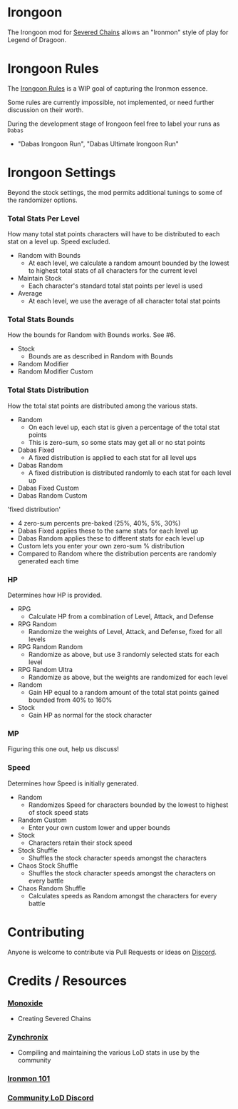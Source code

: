 # Irongoon

The Irongoon mod for [Severed Chains]() allows an "Ironmon" style of play for Legend of Dragoon.

# Irongoon Rules
The [Irongoon Rules](https://gist.github.com/Ink230/76197fd8251de5e0927d99077e0c1124) is a WIP goal of capturing the Ironmon essence.

Some rules are currently impossible, not implemented, or need further discussion on their worth.

During the development stage of Irongoon feel free to label your runs as `Dabas`

- "Dabas Irongoon Run", "Dabas Ultimate Irongoon Run"

# Irongoon Settings

Beyond the stock settings, the mod permits additional tunings to some of the randomizer options.

### Total Stats Per Level
How many total stat points characters will have to be distributed to each stat on a level up.
Speed excluded.


- Random with Bounds
  - At each level, we calculate a random amount bounded by the lowest to highest total stats of all characters for the current level
- Maintain Stock
  - Each character's standard total stat points per level is used 
- Average
  - At each level, we use the average of all character total stat points

### Total Stats Bounds
How the bounds for Random with Bounds works. See #6.

- Stock
  - Bounds are as described in Random with Bounds
- Random Modifier
- Random Modifier Custom

### Total Stats Distribution
How the total stat points are distributed among the various stats.

- Random
  - On each level up, each stat is given a percentage of the total stat points
  - This is zero-sum, so some stats may get all or no stat points
- Dabas Fixed
  - A fixed distribution is applied to each stat for all level ups
- Dabas Random
  - A fixed distribution is distributed randomly to each stat for each level up
- Dabas Fixed Custom
- Dabas Random Custom

'fixed distribution'
- 4 zero-sum percents pre-baked (25%, 40%, 5%, 30%)
- Dabas Fixed applies these to the same stats for each level up
- Dabas Random applies these to different stats for each level up
- Custom lets you enter your own zero-sum % distribution
- Compared to Random where the distribution percents are randomly generated each time

### HP
Determines how HP is provided.

- RPG
  - Calculate HP from a combination of Level, Attack, and Defense
- RPG Random
  - Randomize the weights of Level, Attack, and Defense, fixed for all levels
- RPG Random Random
  - Randomize as above, but use 3 randomly selected stats for each level
- RPG Random Ultra
  - Randomize as above, but the weights are randomized for each level
- Random
  - Gain HP equal to a random amount of the total stat points gained bounded from 40% to 160% 
- Stock
  - Gain HP as normal for the stock character

### MP
Figuring this one out, help us discuss!

### Speed
Determines how Speed is initially generated.

- Random
  - Randomizes Speed for characters bounded by the lowest to highest of stock speed stats
- Random Custom
  - Enter your own custom lower and upper bounds
- Stock
  - Characters retain their stock speed
- Stock Shuffle
  - Shuffles the stock character speeds amongst the characters
- Chaos Stock Shuffle
  - Shuffles the stock character speeds amongst the characters on every battle
- Chaos Random Shuffle
  - Calculates speeds as Random amongst the characters for every battle

# Contributing

Anyone is welcome to contribute via Pull Requests or ideas on [Discord](https://discord.gg/legendofdragoon).

# Credits / Resources

### [Monoxide](https://github.com/LordMonoxide)

- Creating Severed Chains

### [Zynchronix](https://github.com/Zychronix)

- Compiling and maintaining the various LoD stats in use by the community

### [Ironmon 101](https://gist.github.com/valiant-code/adb18d248fa0fae7da6b639e2ee8f9c1)

### [Community LoD Discord]()